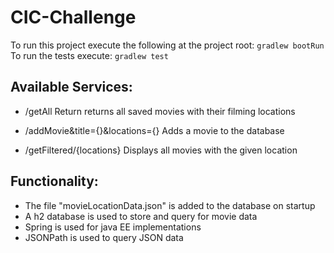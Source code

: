 CIC-Challenge
=============
To run this project execute the following at the project root:
```gradlew bootRun```
To run the tests execute:
```gradlew test```

Available Services:
-------------------
- /getAll
Return returns all saved movies with their filming locations

- /addMovie&title={}&locations={}
Adds a movie to the database

- /getFiltered/{locations}
Displays all movies with the given location

Functionality:
-------------------------
- The file "movieLocationData.json" is added to the database on startup
- A h2 database is used to store and query for movie data
- Spring is used for java EE implementations
- JSONPath is used to query JSON data
